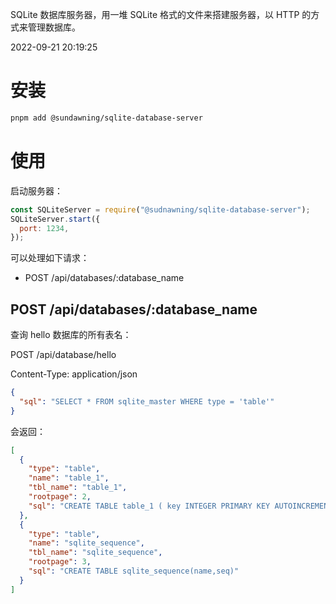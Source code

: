 SQLite 数据库服务器，用一堆 SQLite 格式的文件来搭建服务器，以 HTTP 的方式来管理数据库。

2022-09-21 20:19:25

# 安装

```sh
pnpm add @sundawning/sqlite-database-server
```

# 使用

启动服务器：

```js
const SQLiteServer = require("@sudnawning/sqlite-database-server");
SQLiteServer.start({
  port: 1234,
});
```

可以处理如下请求：

- POST /api/databases/:database_name

## POST /api/databases/:database_name

查询 hello 数据库的所有表名：

POST /api/database/hello

Content-Type: application/json

```json
{
  "sql": "SELECT * FROM sqlite_master WHERE type = 'table'"
}
```

会返回：

```json
[
  {
    "type": "table",
    "name": "table_1",
    "tbl_name": "table_1",
    "rootpage": 2,
    "sql": "CREATE TABLE table_1 ( key INTEGER PRIMARY KEY AUTOINCREMENT )"
  },
  {
    "type": "table",
    "name": "sqlite_sequence",
    "tbl_name": "sqlite_sequence",
    "rootpage": 3,
    "sql": "CREATE TABLE sqlite_sequence(name,seq)"
  }
]
```
